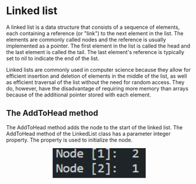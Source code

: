 # Linked list
A linked list is a data structure that consists of a sequence of elements, each containing a reference (or "link") to the next element in the list. The elements are commonly called nodes and the reference is usually implemented as a pointer. The first element in the list is called the head and the last element is called the tail. The last element's reference is typically set to nil to indicate the end of the list.

Linked lists are commonly used in computer science because they allow for efficient insertion and deletion of elements in the middle of the list, as well as efficient traversal of the list without the need for random access. They do, however, have the disadvantage of requiring more memory than arrays because of the additional pointer stored with each element.

## The AddToHead method
The AddToHead method adds the node to the start of the linked list. The
AddToHead method of the LinkedList class has a parameter integer property. The
property is used to initialize the node.

<p align="center">
 <img src="linkedlist.JPG?raw=true" alt="linear Data Structures" width="50%" height="50%" />
</p>